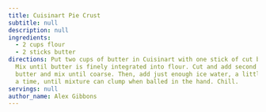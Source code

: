 ```yaml
---
title: Cuisinart Pie Crust
subtitle: null
description: null
ingredients:
  - 2 cups flour
  - 2 sticks butter
directions: Put two cups of butter in Cuisinart with one stick of cut butter.
  Mix until butter is finely integrated into flour. Cut and add second stick of
  butter and mix until coarse. Then, add just enough ice water, a little bit at
  a time, until mixture can clump when balled in the hand. Chill.
servings: null
author_name: Alex Gibbons
---
```

